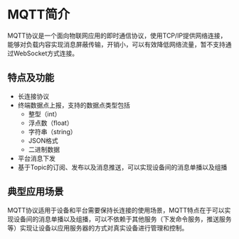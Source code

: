 # MQTT简介

MQTT协议是一个面向物联网应用的即时通信协议，使用TCP/IP提供网络连接，能够对负载内容实现消息屏蔽传输，开销小，可以有效降低网络流量，暂不支持通过WebSocket方式连接。

## 特点及功能

- 长连接协议
- 终端数据点上报，支持的数据点类型包括
    - 整型（int）
    - 浮点数（float）
    - 字符串（string）
    - JSON格式
    - 二进制数据
- 平台消息下发
- 基于Topic的订阅、发布以及消息推送，可以实现设备间的消息单播以及组播


## 典型应用场景

MQTT协议适用于设备和平台需要保持长连接的使用场景，MQTT特点在于可以实现设备间的消息单播以及组播，可以不依赖于其他服务（下发命令服务，推送服务等）实现让设备以应用服务器的方式对真实设备进行管理和控制。
